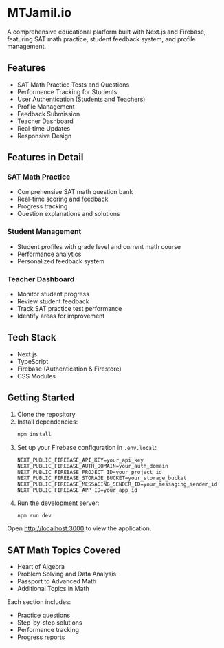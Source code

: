 # MTJamil.io

A comprehensive educational platform built with Next.js and Firebase, featuring SAT math practice, student feedback system, and profile management.

## Features

- SAT Math Practice Tests and Questions
- Performance Tracking for Students
- User Authentication (Students and Teachers)
- Profile Management
- Feedback Submission
- Teacher Dashboard
- Real-time Updates
- Responsive Design

## Features in Detail

### SAT Math Practice
- Comprehensive SAT math question bank
- Real-time scoring and feedback
- Progress tracking
- Question explanations and solutions

### Student Management
- Student profiles with grade level and current math course
- Performance analytics
- Personalized feedback system

### Teacher Dashboard
- Monitor student progress
- Review student feedback
- Track SAT practice test performance
- Identify areas for improvement

## Tech Stack

- Next.js
- TypeScript
- Firebase (Authentication & Firestore)
- CSS Modules

## Getting Started

1. Clone the repository
2. Install dependencies:
   ```bash
   npm install
   ```
3. Set up your Firebase configuration in `.env.local`:
   ```
   NEXT_PUBLIC_FIREBASE_API_KEY=your_api_key
   NEXT_PUBLIC_FIREBASE_AUTH_DOMAIN=your_auth_domain
   NEXT_PUBLIC_FIREBASE_PROJECT_ID=your_project_id
   NEXT_PUBLIC_FIREBASE_STORAGE_BUCKET=your_storage_bucket
   NEXT_PUBLIC_FIREBASE_MESSAGING_SENDER_ID=your_messaging_sender_id
   NEXT_PUBLIC_FIREBASE_APP_ID=your_app_id
   ```
4. Run the development server:
   ```bash
   npm run dev
   ```

Open [http://localhost:3000](http://localhost:3000) to view the application.

## SAT Math Topics Covered

- Heart of Algebra
- Problem Solving and Data Analysis
- Passport to Advanced Math
- Additional Topics in Math

Each section includes:
- Practice questions
- Step-by-step solutions
- Performance tracking
- Progress reports 